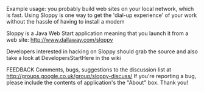 Example usage: you probably build web sites on your local network, which is fast. Using Sloppy is one way to get the 'dial-up experience' of your work without the hassle of having to install a modem

Sloppy is a Java Web Start application meaning that you launch it from a web site: http://www.dallaway.com/sloppy

Developers interested in hacking on Sloppy should grab the source and also take a look at DevelopersStartHere in the wiki

FEEDBACK Comments, bugs, suggestions to the discussion list at http://groups.google.co.uk/group/sloppy-discuss/ If you're reporting a bug, please include the contents of application's the "About" box. Thank you! 
